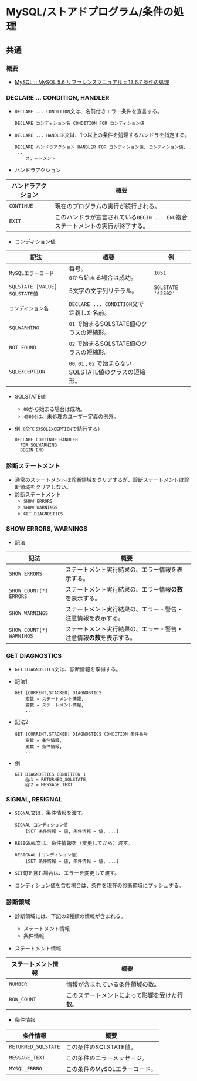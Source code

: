 # MySQL/ストアドプログラム/条件の処理

## 共通

### 概要

- [MySQL :: MySQL 5.6 リファレンスマニュアル :: 13.6.7 条件の処理](https://dev.mysql.com/doc/refman/5.6/ja/condition-handling.html)

### DECLARE ... CONDITION, HANDLER

- `DECLARE ... CONDITION`文は、名前付きエラー条件を宣言する。

  ```mysql
  DECLARE コンディション名 CONDITION FOR コンディション値
  ```

- `DECLARE ... HANDLER`文は、1つ以上の条件を処理するハンドラを指定する。

  ```mysql
  DECLARE ハンドラアクション HANDLER FOR コンディション値, コンディション値, ...
      ステートメント
  ```

- ハンドラアクション

| ハンドラアクション | 概要                                                         |
| ------------------ | ------------------------------------------------------------ |
| `CONTINUE`         | 現在のプログラムの実行が続行される。                         |
| `EXIT`             | このハンドラが宣言されている`BEGIN ... END`複合ステートメントの実行が終了する。 |

- コンディション値

| 記法                          | 概要                                                       | 例                 |
| ----------------------------- | ---------------------------------------------------------- | ------------------ |
| `MySQLエラーコード`           | 番号。<br />`0`から始まる場合は成功。                      | `1051`             |
| `SQLSTATE [VALUE] SQLSTATE値` | 5文字の文字列リテラル。                                    | `SQLSTATE '42S02'` |
| `コンディション名`            | `DECLARE ... CONDITION`文で定義した名前。                  |                    |
| `SQLWARNING`                  | `01` で始まるSQLSTATE値のクラスの短縮形。                  |                    |
| `NOT FOUND`                   | `02` で始まるSQLSTATE値のクラスの短縮形。                  |                    |
| `SQLEXCEPTION`                | `00`, `01` , `02` で始まらないSQLSTATE値のクラスの短縮形。 |                    |

- SQLSTATE値

  - `00`から始まる場合は成功。
  - `45000`は、未処理のユーザー定義の例外。

- 例（全ての`SQLEXCEPTION`で続行する）

  ```mysql
  DECLARE CONTINUE HANDLER
    FOR SQLWARNING
    BEGIN END
  ```

### 診断ステートメント

- 通常のステートメントは診断領域をクリアするが、診断ステートメントは診断領域をクリアしない。
- 診断ステートメント
  - `SHOW ERRORS`
  - `SHOW WARNINGS`
  - `GET DIAGNOSTICS`

### SHOW ERRORS, WARNINGS

- 記法

| 記法                     | 概要                                                         |
| ------------------------ | ------------------------------------------------------------ |
| `SHOW ERRORS`            | ステートメント実行結果の、エラー情報を表示する。             |
| `SHOW COUNT(*) ERRORS`   | ステートメント実行結果の、エラー情報**の数**を表示する。     |
| `SHOW WARNINGS`          | ステートメント実行結果の、エラー・警告・注意情報を表示する。 |
| `SHOW COUNT(*) WARNINGS` | ステートメント実行結果の、エラー・警告・注意情報**の数**を表示する。 |

### GET DIAGNOSTICS

- `GET DIAGNOSTICS`文は、診断情報を取得する。

- 記法1

  ```mysql
  GET [CURRENT,STACKED] DIAGNOSTICS
      変数 = ステートメント情報, 
      変数 = ステートメント情報,
      ...
  ```

- 記法2

  ```mysql
  GET [CURRENT,STACKED] DIAGNOSTICS CONDITION 条件番号
      変数 = 条件情報,
      変数 = 条件情報,
      ...
  ```

- 例

  ```mysql
  GET DIAGNOSTICS CONDITION 1
      @p1 = RETURNED_SQLSTATE,
      @p2 = MESSAGE_TEXT
  ```

### SIGNAL, RESIGNAL

- `SIGNAL`文は、条件情報を渡す。

  ```mysql
  SIGNAL コンディション値
      [SET 条件情報 = 値, 条件情報 = 値, ...]
  ```

- `RESIGNAL`文は、条件情報を（変更してから）渡す。

  ```mysql
  RESIGNAL [コンディション値]
      [SET 条件情報 = 値, 条件情報 = 値, ...]
  ```

- `SET`句を含む場合は、エラーを変更して渡す。

- コンディション値を含む場合は、条件を現在の診断領域にプッシュする。

### 診断領域

- 診断領域には、下記の2種類の情報が含まれる。

  - ステートメント情報
  - 条件情報

- ステートメント情報

| ステートメント情報 | 概要                                         |
| ------------------ | -------------------------------------------- |
| `NUMBER`           | 情報が含まれている条件領域の数。             |
| `ROW_COUNT`        | このステートメントによって影響を受けた行数。 |

- 条件情報

| 条件情報            | 概要                          |
| ------------------- | ----------------------------- |
| `RETURNED_SQLSTATE` | この条件のSQLSTATE値。        |
| `MESSAGE_TEXT`      | この条件のエラーメッセージ。  |
| `MYSQL_ERRNO`       | この条件のMySQLエラーコード。 |
